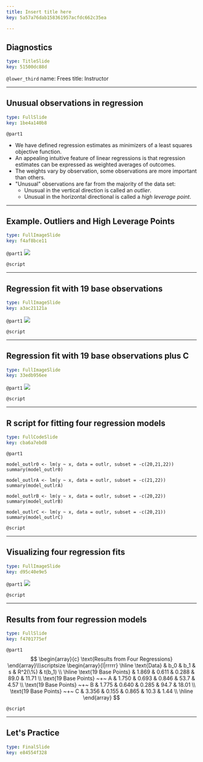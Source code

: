 ```yaml
---
title: Insert title here
key: 5a57a76dab158361957acfdc662c35ea

---
```

## Diagnostics

```yaml
type: TitleSlide
key: 51500dc88d
```





`@lower_third`
name: Frees
title: Instructor




---
## Unusual observations in regression

```yaml
type: FullSlide
key: 1be4a140b8
```

`@part1`
- We have defined regression estimates as minimizers of a least squares objective function.
- An appealing intuitive feature of linear regressions is that regression estimates can be expressed as weighted averages of outcomes.
- The weights vary by observation, some observations are more important than others. 
- "Unusual" observations are far from the majority of the data set:
   - Unusual in the vertical direction is called an *outlier*. 
   - Unusual in the horizontal directional is called a *high leverage point*.








---
## Example. Outliers and High Leverage Points

```yaml
type: FullImageSlide
key: f4af8bce11
```

`@part1`
![](https://assets.datacamp.com/production/repositories/2610/datasets/dc6b178ccf1c3cbcd93823a514fa8fe4ad0d3343/Ch2Diag1.png)





`@script`




---
## Regression fit with 19 base observations

```yaml
type: FullImageSlide
key: a3ac21121a
```

`@part1`
![](https://assets.datacamp.com/production/repositories/2610/datasets/1c3e583d8b3b20ca7120192636af8b4000829da8/Ch2Diag2.png)





`@script`




---
## Regression fit with 19 base observations plus C

```yaml
type: FullImageSlide
key: 33edb956ee
```

`@part1`
![](image-url)





`@script`




---
## R script for fitting four regression models

```yaml
type: FullCodeSlide
key: cba6a7ebd8
```

`@part1`
```
model_outlr0 <- lm(y ~ x, data = outlr, subset = -c(20,21,22))
summary(model_outlr0)

model_outlrA <- lm(y ~ x, data = outlr, subset = -c(21,22))
summary(model_outlrA)

model_outlrB <- lm(y ~ x, data = outlr, subset = -c(20,22))
summary(model_outlrB)

model_outlrC <- lm(y ~ x, data = outlr, subset = -c(20,21))
summary(model_outlrC)
```





`@script`




---
## Visualizing four regression fits

```yaml
type: FullImageSlide
key: d95c40e9e5
```

`@part1`
![](image-url)





`@script`




---
## Results from four regression models

```yaml
type: FullSlide
key: f4701775ef
```

`@part1`
$$
\begin{array}{c}
\text{Results from Four Regressions}
\end{array}\\\scriptsize
\begin{array}{l|rrrrr} \hline \text{Data} & b_0 & b_1 & s & R^2(\%) & t(b_1) \\ \hline \text{19 Base Points} & 1.869 & 0.611 & 0.288 & 89.0 & 11.71 \\ \text{19 Base Points} ~+~ A & 1.750 & 0.693 & 0.846 & 53.7 & 4.57 \\ \text{19 Base Points} ~+~ B & 1.775 & 0.640 & 0.285 & 94.7 & 18.01 \\ \text{19 Base Points} ~+~ C & 3.356 & 0.155 & 0.865 & 10.3 & 1.44 \\ \hline \end{array} 
$$





`@script`




---
## Let's Practice

```yaml
type: FinalSlide
key: e84554f328
```








